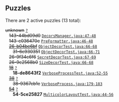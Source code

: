 ## Puzzles

There are 2 active puzzles (13 total):


<del>unknown</del> [`?`](../master/?)<br/>
&nbsp;&nbsp;&nbsp;<del>143-44bd09d0</del> [`DecorsManager.java:47-48`](../master/src/main/java/com/jcabi/log/DecorsManager.java#L47-L48)<br/>
&nbsp;&nbsp;&nbsp;<del>143-c036470e</del> [`PreFormatter.java:46-48`](../master/src/main/java/com/jcabi/log/PreFormatter.java#L46-L48)<br/>
&nbsp;&nbsp;&nbsp;[<del>26-b04be6bf</del>](https://github.com/jcabi/jcabi-log/issues/31) [`ObjectDecorTest.java:66-68`](../master/src/test/java/com/jcabi/log/ObjectDecorTest.java#L66-L68)<br/>
&nbsp;&nbsp;&nbsp;&nbsp;&nbsp;&nbsp;<del>31-6c930351</del> [`ObjectDecorTest.java:66-71`](../master/src/test/java/com/jcabi/log/ObjectDecorTest.java#L66-L71)<br/>
&nbsp;&nbsp;&nbsp;<del>26-9f34c6f6</del> [`SecretDecorTest.java:67-69`](../master/src/test/java/com/jcabi/log/SecretDecorTest.java#L67-L69)<br/>
&nbsp;&nbsp;&nbsp;<del>26-9c2568b0</del> [`SizeDecorTest.java:66-68`](../master/src/test/java/com/jcabi/log/SizeDecorTest.java#L66-L68)<br/>
&nbsp;&nbsp;&nbsp;[<del>18</del>](https://github.com/jcabi/jcabi-log/issues/18) [`?`](../master/?)<br/>
&nbsp;&nbsp;&nbsp;&nbsp;&nbsp;&nbsp;**18-de8643f2** [`VerboseProcessTest.java:52-55`](../master/src/test/java/com/jcabi/log/VerboseProcessTest.java#L52-L55)<br/>
&nbsp;&nbsp;&nbsp;[<del>38</del>](https://github.com/jcabi/jcabi-log/issues/38) [`?`](../master/?)<br/>
&nbsp;&nbsp;&nbsp;&nbsp;&nbsp;&nbsp;<del>38-9367cb1e</del> [`VerboseProcess.java:179-183`](../master/src/main/java/com/jcabi/log/VerboseProcess.java#L179-L183)<br/>
&nbsp;&nbsp;&nbsp;[<del>54</del>](https://github.com/jcabi/jcabi-log/issues/54) [`?`](../master/?)<br/>
&nbsp;&nbsp;&nbsp;&nbsp;&nbsp;&nbsp;**54-5ce25827** [`MulticolorLayoutTest.java:44-56`](../master/src/test/java/com/jcabi/log/MulticolorLayoutTest.java#L44-L56)<br/>